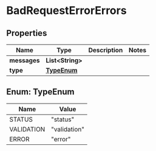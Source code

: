

# BadRequestErrorErrors


## Properties

Name | Type | Description | Notes
------------ | ------------- | ------------- | -------------
**messages** | **List&lt;String&gt;** |  | 
**type** | [**TypeEnum**](#TypeEnum) |  | 



## Enum: TypeEnum

Name | Value
---- | -----
STATUS | &quot;status&quot;
VALIDATION | &quot;validation&quot;
ERROR | &quot;error&quot;



